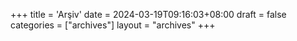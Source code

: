 +++
title = 'Arşiv'
date = 2024-03-19T09:16:03+08:00
draft = false
categories = ["archives"]
layout = "archives"
+++ 